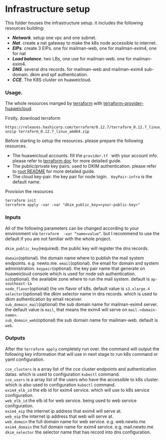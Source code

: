 # Infrastructure setup

This folder houses  the infrastructure setup. it includes the following resources building:

- ***Network***.  setup one vpc and one subnet.
- ***Nat***.  create a nat gateway to make the k8s node accessible to internet.
- ***EIPs***. create 3 EIPs. one for mailman-web, one for mailman-exim4, one for nat
- ***Load balance***.  two LBs, one use for mailman-web. one for mailman-exim4.
- ***DNS***.  several dns records. for mailman-web and mailman-exim4 sub-domain. dkim and spf authentication.
- ***CCE***. The K8S cluster on huaweicloud.

### Usage.

The whole resources manged by [terraform](https://terraform.io) with [terraform-provider-huaweicloud](https://github.com/terraform-providers/terraform-provider-huaweicloud).

Firstly. download terraform

```
https://releases.hashicorp.com/terraform/0.12.7/terraform_0.12.7_linux_amd64.zip
unzip terraform_0.12.7_linux_amd64.zip
```

Before starting to setup the resources. please prepare the following resources.

- The huaweicloud accounts. fill the ```provider.tf ``` with your account info. please refer to [terraform doc](https://www.terraform.io/docs/providers/huaweicloud/index.html) for more detailed guide.        
- The public/private key pairs.  used to DKIM authentication. please refer to [root README](../../README.md) for more detailed guide.   
- The cloud key-pair. the key pair for node login.  ``` KeyPair-infra```  is the default name. 

Provision the resources

```
terraform init
terraform apply -var -var "dkim_public_key=<your-public-key>"
```

### Inputs

All of the following parameters can be changed according to your environment via ```terraform  -var “name=value”```. but I recommend to use the default if you are not familiar with the whole project.

```dkim_public_key```(required). the public key will register the dns records.    
 
```domain```(optional). the domain name where to publish the mail system endpoints. e.g. newto.me.
```email```(optional). the email for domain and system administration.
```keypair```(optional). the key pair name that generate on huaweicloud console which is used for node ssh authentication.     
```az```(optional). the available zone where to run the mail system. default is ```ap-southeast-1a```      
```node_flavor```(optional) the vm flavor of k8s. default value is ```s3.xlarge.4```      
```selector```(optional)  the dkim selector name in dns records. which is used to dkim authentication by email receiver.     
```sub_domain_mail```(optional) the sub domain name for mailman-exim4 server. the default value is ```mail```, that means the exim4 will serve on ```mail.<domain-name>```.    
```sub_domain_web```(optional) the sub domain name for mailman-web.  default is ```web```.    

### Outputs

After the ```terraform apply``` completely run over. the command will output the following key information that will use in next stage to run k8s command or yaml configuration.

```cce_clusters``` is a array list of the cce cluster endpoints and authentication datas. which is used to configuration ```kubectl``` command.           
```cce_users``` is a array list of the users who have the accessible to k8s cluster. which is also used to configuration ```kubectl``` command.           
```exim4_elb_id``` the elb id for exim4 service. which will use to k8s service configuration.      
```web_elb_id``` the elb id for web service. being used to web service configuration.      
```exim4_eip``` the internet ip address that exim4 will serve at.      
```web_eip``` the internet ip address that web will serve at.      
```web_domain``` the full domain name for web service. e.g. web.newto.me     
```exim4_domain``` the full domain name for exim4 service. e.g. mail.newto.me     
```dkim_selector``` the selector name that has record into dns configuration. 


